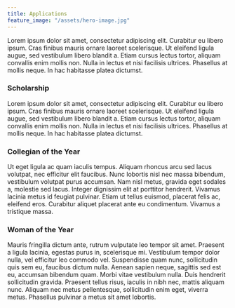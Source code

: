 ```yaml
---
title: Applications
feature_image: "/assets/hero-image.jpg"
---
```


Lorem ipsum dolor sit amet, consectetur adipiscing elit. Curabitur eu libero ipsum. Cras finibus mauris ornare laoreet scelerisque. Ut eleifend ligula augue, sed vestibulum libero blandit a. Etiam cursus lectus tortor, aliquam convallis enim mollis non. Nulla in lectus et nisi facilisis ultrices. Phasellus at mollis neque. In hac habitasse platea dictumst.

### Scholarship

Lorem ipsum dolor sit amet, consectetur adipiscing elit. Curabitur eu libero ipsum. Cras finibus mauris ornare laoreet scelerisque. Ut eleifend ligula augue, sed vestibulum libero blandit a. Etiam cursus lectus tortor, aliquam convallis enim mollis non. Nulla in lectus et nisi facilisis ultrices. Phasellus at mollis neque. In hac habitasse platea dictumst.


### Collegian of the Year

Ut eget ligula ac quam iaculis tempus. Aliquam rhoncus arcu sed lacus volutpat, nec efficitur elit faucibus. Nunc lobortis nisl nec massa bibendum, vestibulum volutpat purus accumsan. Nam nisl metus, gravida eget sodales a, molestie sed lacus. Integer dignissim elit at porttitor hendrerit. Vivamus lacinia metus id feugiat pulvinar. Etiam ut tellus euismod, placerat felis ac, eleifend eros. Curabitur aliquet placerat ante eu condimentum. Vivamus a tristique massa.

### Woman of the Year

Mauris fringilla dictum ante, rutrum vulputate leo tempor sit amet. Praesent a ligula lacinia, egestas purus in, scelerisque mi. Vestibulum tempor dolor nulla, vel efficitur leo commodo vel. Suspendisse quam nunc, sollicitudin quis sem eu, faucibus dictum nulla. Aenean sapien neque, sagittis sed est eu, accumsan bibendum quam. Morbi vitae vestibulum nulla. Duis hendrerit sollicitudin gravida. Praesent tellus risus, iaculis in nibh nec, mattis aliquam nunc. Aliquam nec metus pellentesque, sollicitudin enim eget, viverra metus. Phasellus pulvinar a metus sit amet lobortis.

